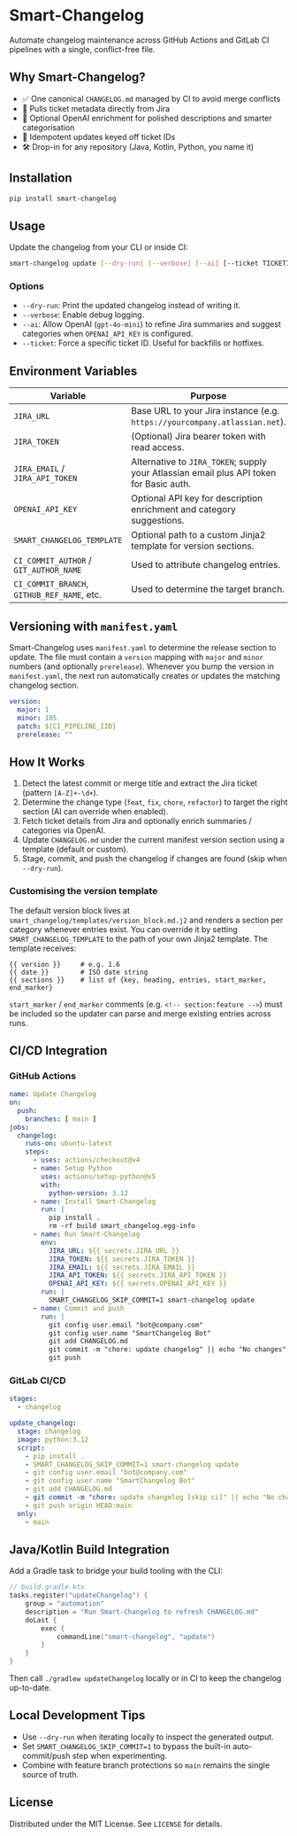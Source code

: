 # Smart-Changelog

Automate changelog maintenance across GitHub Actions and GitLab CI pipelines with a single, conflict-free file.

## Why Smart-Changelog?
- ✅ One canonical `CHANGELOG.md` managed by CI to avoid merge conflicts
- 🔗 Pulls ticket metadata directly from Jira
- 🤖 Optional OpenAI enrichment for polished descriptions and smarter categorisation
- 🔁 Idempotent updates keyed off ticket IDs
- 🛠️ Drop-in for any repository (Java, Kotlin, Python, you name it)

## Installation
```bash
pip install smart-changelog
```

## Usage
Update the changelog from your CLI or inside CI:
```bash
smart-changelog update [--dry-run] [--verbose] [--ai] [--ticket TICKETID]
```

### Options
- `--dry-run`: Print the updated changelog instead of writing it.
- `--verbose`: Enable debug logging.
- `--ai`: Allow OpenAI (`gpt-4o-mini`) to refine Jira summaries and suggest categories when `OPENAI_API_KEY` is configured.
- `--ticket`: Force a specific ticket ID. Useful for backfills or hotfixes.

## Environment Variables
| Variable | Purpose |
| --- | --- |
| `JIRA_URL` | Base URL to your Jira instance (e.g. `https://yourcompany.atlassian.net`). |
| `JIRA_TOKEN` | (Optional) Jira bearer token with read access. |
| `JIRA_EMAIL` / `JIRA_API_TOKEN` | Alternative to `JIRA_TOKEN`; supply your Atlassian email plus API token for Basic auth. |
| `OPENAI_API_KEY` | Optional API key for description enrichment and category suggestions. |
| `SMART_CHANGELOG_TEMPLATE` | Optional path to a custom Jinja2 template for version sections. |
| `CI_COMMIT_AUTHOR` / `GIT_AUTHOR_NAME` | Used to attribute changelog entries. |
| `CI_COMMIT_BRANCH`, `GITHUB_REF_NAME`, etc. | Used to determine the target branch. |

## Versioning with `manifest.yaml`
Smart-Changelog uses `manifest.yaml` to determine the release section to update. The file must contain a
`version` mapping with `major` and `minor` numbers (and optionally `prerelease`). Whenever you bump the
version in `manifest.yaml`, the next run automatically creates or updates the matching changelog section.

```yaml
version:
  major: 1
  minor: 105
  patch: ${CI_PIPELINE_IID}
  prerelease: ""
```

## How It Works
1. Detect the latest commit or merge title and extract the Jira ticket (pattern `[A-Z]+-\d+`).
2. Determine the change type (`feat`, `fix`, `chore`, `refactor`) to target the right section (AI can override when enabled).
3. Fetch ticket details from Jira and optionally enrich summaries / categories via OpenAI.
4. Update `CHANGELOG.md` under the current manifest version section using a template (default or custom).
5. Stage, commit, and push the changelog if changes are found (skip when `--dry-run`).

### Customising the version template

The default version block lives at `smart_changelog/templates/version_block.md.j2` and renders a section
per category whenever entries exist. You can override it by setting `SMART_CHANGELOG_TEMPLATE` to the path
of your own Jinja2 template. The template receives:

```jinja
{{ version }}     # e.g. 1.6
{{ date }}        # ISO date string
{{ sections }}    # list of {key, heading, entries, start_marker, end_marker}
```

`start_marker` / `end_marker` comments (e.g. `<!-- section:feature -->`) must be included so the updater can
parse and merge existing entries across runs.

## CI/CD Integration
### GitHub Actions
```yaml
name: Update Changelog
on:
  push:
    branches: [ main ]
jobs:
  changelog:
    runs-on: ubuntu-latest
    steps:
      - uses: actions/checkout@v4
      - name: Setup Python
        uses: actions/setup-python@v5
        with:
          python-version: 3.12
      - name: Install Smart-Changelog
        run: |
          pip install .
          rm -rf build smart_changelog.egg-info
      - name: Run Smart-Changelog
        env:
          JIRA_URL: ${{ secrets.JIRA_URL }}
          JIRA_TOKEN: ${{ secrets.JIRA_TOKEN }}
          JIRA_EMAIL: ${{ secrets.JIRA_EMAIL }}
          JIRA_API_TOKEN: ${{ secrets.JIRA_API_TOKEN }}
          OPENAI_API_KEY: ${{ secrets.OPENAI_API_KEY }}
        run: |
          SMART_CHANGELOG_SKIP_COMMIT=1 smart-changelog update
      - name: Commit and push
        run: |
          git config user.email "bot@company.com"
          git config user.name "SmartChangelog Bot"
          git add CHANGELOG.md
          git commit -m "chore: update changelog" || echo "No changes"
          git push
```

### GitLab CI/CD
```yaml
stages:
  - changelog

update_changelog:
  stage: changelog
  image: python:3.12
  script:
    - pip install .
    - SMART_CHANGELOG_SKIP_COMMIT=1 smart-changelog update
    - git config user.email "bot@company.com"
    - git config user.name "SmartChangelog Bot"
    - git add CHANGELOG.md
    - git commit -m "chore: update changelog [skip ci]" || echo "No changes"
    - git push origin HEAD:main
  only:
    - main
```

## Java/Kotlin Build Integration
Add a Gradle task to bridge your build tooling with the CLI:
```kotlin
// build.gradle.kts
tasks.register("updateChangelog") {
    group = "automation"
    description = "Run Smart-Changelog to refresh CHANGELOG.md"
    doLast {
        exec {
            commandLine("smart-changelog", "update")
        }
    }
}
```
Then call `./gradlew updateChangelog` locally or in CI to keep the changelog up-to-date.

## Local Development Tips
- Use `--dry-run` when iterating locally to inspect the generated output.
- Set `SMART_CHANGELOG_SKIP_COMMIT=1` to bypass the built-in auto-commit/push step when experimenting.
- Combine with feature branch protections so `main` remains the single source of truth.


## License
Distributed under the MIT License. See `LICENSE` for details.
